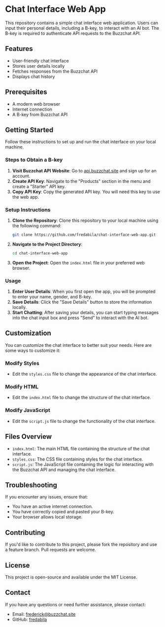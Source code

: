 # Chat Interface Web App

This repository contains a simple chat interface web application. Users can input their personal details, including a B-key, to interact with an AI bot. The B-key is required to authenticate API requests to the Buzzchat API.

## Features

- User-friendly chat interface
- Stores user details locally
- Fetches responses from the Buzzchat API
- Displays chat history

## Prerequisites

- A modern web browser
- Internet connection
- A B-key from Buzzchat API

## Getting Started

Follow these instructions to set up and run the chat interface on your local machine.

### Steps to Obtain a B-key

1. **Visit Buzzchat API Website**: Go to [api.buzzchat.site](https://api.buzzchat.site) and sign up for an account.
2. **Create API Key**: Navigate to the "Products" section in the menu and create a "Starter" API key.
3. **Copy API Key**: Copy the generated API key. You will need this key to use the web app.

### Setup Instructions

1. **Clone the Repository**: Clone this repository to your local machine using the following command:
    ```sh
    git clone https://github.com/fredabila/chat-interface-web-app.git
    ```

2. **Navigate to the Project Directory**:
    ```sh
    cd chat-interface-web-app
    ```

3. **Open the Project**: Open the `index.html` file in your preferred web browser.

### Usage

1. **Enter User Details**: When you first open the app, you will be prompted to enter your name, gender, and B-key.
2. **Save Details**: Click the "Save Details" button to store the information locally.
3. **Start Chatting**: After saving your details, you can start typing messages into the chat input box and press "Send" to interact with the AI bot.

## Customization

You can customize the chat interface to better suit your needs. Here are some ways to customize it:

### Modify Styles

- Edit the `styles.css` file to change the appearance of the chat interface.

### Modify HTML

- Edit the `index.html` file to change the structure of the chat interface.

### Modify JavaScript

- Edit the `script.js` file to change the functionality of the chat interface.

## Files Overview

- `index.html`: The main HTML file containing the structure of the chat interface.
- `styles.css`: The CSS file containing styles for the chat interface.
- `script.js`: The JavaScript file containing the logic for interacting with the Buzzchat API and managing the chat interface.

## Troubleshooting

If you encounter any issues, ensure that:
- You have an active internet connection.
- You have correctly copied and pasted your B-key.
- Your browser allows local storage.

## Contributing

If you'd like to contribute to this project, please fork the repository and use a feature branch. Pull requests are welcome.

## License

This project is open-source and available under the MIT License.

## Contact

If you have any questions or need further assistance, please contact:

- Email: [frederick@buzzchat.site](mailto:frederick@buzzchat.site)
- GitHub: [fredabila](https://github.com/fredabila)

